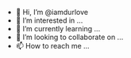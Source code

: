 - 👋 Hi, I’m @iamdurlove
- 👀 I’m interested in ...
- 🌱 I’m currently learning ...
- 💞️ I’m looking to collaborate on ...
- 📫 How to reach me ...

<!---
iamdurlove/iamdurlove is a ✨ special ✨ repository because its `README.md` (this file) appears on your GitHub profile.
You can click the Preview link to take a look at your changes.
--->
